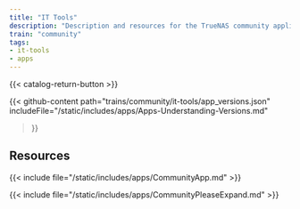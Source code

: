```yaml
---
title: "IT Tools"
description: "Description and resources for the TrueNAS community application called IT Tools."
train: "community"
tags:
- it-tools
- apps
---
```


{{< catalog-return-button >}}

{{< github-content 
    path="trains/community/it-tools/app_versions.json"
	includeFile="/static/includes/apps/Apps-Understanding-Versions.md"
>}}

## Resources

{{< include file="/static/includes/apps/CommunityApp.md" >}}

{{< include file="/static/includes/apps/CommunityPleaseExpand.md" >}}

<!--
<div class="docs-sections">

{{< doc-card title="<appname> Deployments" link="/resources/"
descr="How to deploy and configure the <appname> app." >}}

</div>
-->
